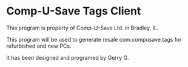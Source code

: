 # Comp-U-Save Tags Client

This program is property of Comp-U-Save Ltd. in Bradley, IL. 

This program will be used to generate resale com.compusave.tags for refurbished and new PCs.

It has been designed and programed by Gerry G.